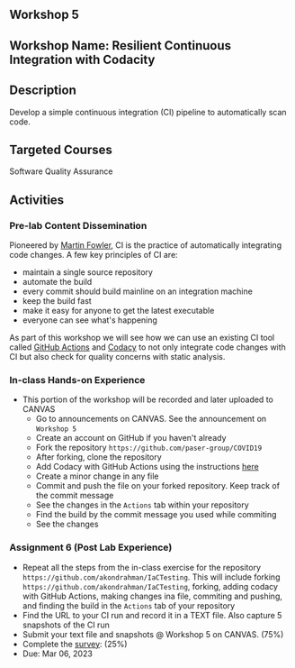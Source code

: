 ## Workshop 5 

## Workshop Name: Resilient Continuous Integration with Codacity

## Description 

Develop a simple continuous integration (CI) pipeline to automatically scan code. 
 
## Targeted Courses 

Software Quality Assurance 

## Activities 

### Pre-lab Content Dissemination 

Pioneered by [Martin Fowler](https://martinfowler.com/), CI is the practice of automatically integrating code changes. A few key principles of CI are: 
- maintain a single source repository
- automate the build
- every commit should build mainline on an integration machine
- keep the build fast
- make it easy for anyone to get the latest executable
- everyone can see what's happening 

As part of this workshop we will see how we can use an existing CI tool called [GitHub Actions](https://github.com/features/actions) and [Codacy](https://github.com/marketplace/actions/codacy-analysis-cli) to not only integrate code changes with CI but also check for quality concerns with static analysis. 

### In-class Hands-on Experience 

- This portion of the workshop will be recorded and later uploaded to CANVAS
   - Go to announcements on CANVAS. See the announcement on `Workshop 5`
   - Create an account on GitHub if you haven't already 
   - Fork the repository `https://github.com/paser-group/COVID19` 
   - After forking, clone the repository 
   - Add Codacy with GitHub Actions using the instructions [here](https://github.com/marketplace/actions/codacy-analysis-cli) 
   - Create a minor change in any file 
   - Commit and push the file on your forked repository. Keep track of the commit message 
   - See the changes in the `Actions` tab within your repository 
   - Find the build by the commit message you used while commiting 
   - See the changes 

### Assignment 6 (Post Lab Experience) 
- Repeat all the steps from the in-class exercise for the repository `https://github.com/akondrahman/IaCTesting`. This will include forking `https://github.com/akondrahman/IaCTesting`, forking, adding codacy with GitHub Actions, making changes ina  file, commiting and pushing, and finding the build in the `Actions` tab of your repository   
- Find the URL to your CI run and record it in a TEXT file. Also capture 5 snapshots of the CI run 
- Submit your text file and snapshots @ Workshop 5 on CANVAS. (75%)
- Complete the [survey](https://auburn.qualtrics.com/jfe/form/SV_cAOhdjfti78MVls):  (25%)
- Due: Mar 06, 2023 